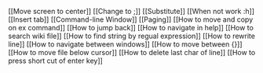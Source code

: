 [[Move screen to center]]
[[Change <leader> to ;]]
[[Substitute]]
[[When not work :h]]
[[Insert tab]]
[[Command-line Window]]
[[Paging]]
[[How to move and copy on ex command]]
[[How to jump back]]
[[How to navigate in help]]
[[How to search wiki file]]
[[How to find string by regual expression]]
[[How to rewrite line]]
[[How to navigate between windows]]
[[How to move between {}]]
[[How to move file below cursor]]
[[How to delete last char of line]]
[[How to press short cut of enter key]]

